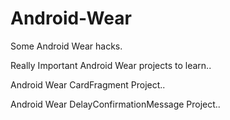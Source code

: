 # Android-Wear
Some Android Wear hacks.

Really Important Android Wear projects to learn..

Android Wear CardFragment Project..

Android Wear DelayConfirmationMessage Project..
